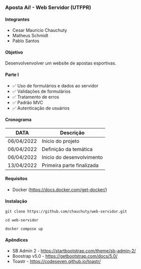 ### Aposta Aí! - Web Servidor (UTFPR)

#### Integrantes
- Cesar Mauricio Chauchuty
- Matheus Schmidt
- Pablo Santos

#### Objetivo
Desenvolvenvolver um website de apostas esportivas.

#### Parte I
- :white_check_mark: Uso de formulários e dados ao servidor
- :white_check_mark: Validações de formulários
- :white_check_mark: Tratamento de erros
- :white_check_mark: Padrão MVC
- :white_check_mark: Autenticação de usuários

#### Cronograma

| DATA       |             Descrição            |
|------------|----------------------------------|
| 06/04/2022 | Início do projeto                |
| 06/04/2022 | Definição da temática            |
| 06/04/2022 | Inicio do desenvolvimento        |
| 13/04/2022 | Primeira parte finalizada        |

#### Requisitos

- Docker (https://docs.docker.com/get-docker/)

#### Instalação

~~~
git clone https://github.com/chauchuty/web-servidor.git

cd web-servidor

docker compose up
~~~

#### Apêndices

- SB Admin 2 - https://startbootstrap.com/theme/sb-admin-2/
- Boostrap v5.0 - https://getbootstrap.com/docs/5.0/
- Toastr - https://codeseven.github.io/toastr/